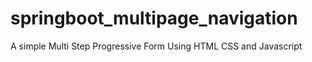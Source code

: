 # springboot_multipage_navigation

A simple Multi Step Progressive Form Using HTML CSS and Javascript
